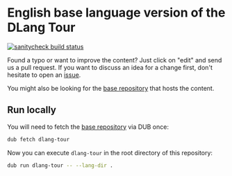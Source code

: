 English base language version of the DLang Tour
==============================================

[![sanitycheck build status](https://github.com/dlang-tour/chinese/actions/workflows/d.yml/badge.svg)](https://github.com/dlang-tour/chinese/actions/workflows/d.yml)

Found a typo or want to improve the content?
Just click on "edit" and send us a pull request.
If you want to discuss an idea for a change first,
don't hesitate to open an [issue](https://github.com/dlang-tour/english/issues).

You might also be looking for the [base repository](https://github.com/dlang-tour/core)
that hosts the content.

Run locally
-----------

You will need to fetch the [base repository](https://github.com/dlang-tour/core) via DUB once:

```sh
dub fetch dlang-tour
```

Now you can execute `dlang-tour` in the root directory of this repository:

```sh
dub run dlang-tour -- --lang-dir .
```
